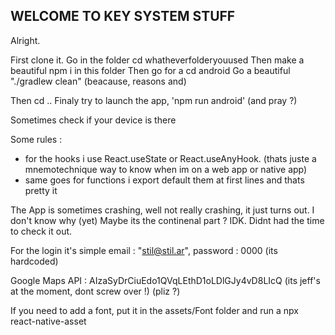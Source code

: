 ## WELCOME TO KEY SYSTEM STUFF

Alright.

First clone it.
Go in the folder cd whatheverfolderyouused
Then make a beautiful npm i in this folder
Then go for a cd android
Go a beautiful "./gradlew clean" (beacause, reasons and)

Then cd ..
Finaly try to launch the app, 'npm run android' (and pray ?)

Sometimes check if your device is there

Some rules : 
- for the hooks i use React.useState or React.useAnyHook. (thats juste a mnemotechnique way to know when im on a web app or native app)
- same goes for functions i export default them at first lines and thats pretty it

The App is sometimes crashing, well not really crashing, it just turns out. I don't know why (yet) Maybe its the continenal part ? IDK. Didnt had the time to check it out.

For the login it's simple email : "stil@stil.ar", password : 0000 (its hardcoded)

Google Maps API : AIzaSyDrCiuEdo1QVqLEthD1oLDlGJy4vD8LIcQ (its jeff's at the moment, dont screw over !) (pliz ?)

If you need to add a font, put it in the assets/Font folder and run a npx react-native-asset